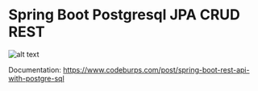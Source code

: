 # Spring Boot Postgresql JPA CRUD REST

![alt text](https://techburps-7.s3.ap-south-1.amazonaws.com/tech-blog/spring-boot-rest-swagger.png)

Documentation: https://www.codeburps.com/post/spring-boot-rest-api-with-postgre-sql
